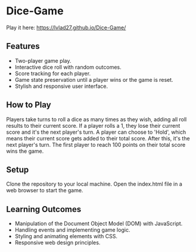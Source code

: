 # Dice-Game

Play it here: https://lvlad27.github.io/Dice-Game/

## Features

- Two-player game play.
- Interactive dice roll with random outcomes.
- Score tracking for each player.
- Game state preservation until a player wins or the game is reset.
- Stylish and responsive user interface.

## How to Play
Players take turns to roll a dice as many times as they wish, adding all roll results to their current score.
If a player rolls a 1, they lose their current score and it's the next player's turn.
A player can choose to 'Hold', which means their current score gets added to their total score. After this, it's the next player's turn.
The first player to reach 100 points on their total score wins the game.

## Setup
Clone the repository to your local machine.
Open the index.html file in a web browser to start the game.

## Learning Outcomes
- Manipulation of the Document Object Model (DOM) with JavaScript.
- Handling events and implementing game logic.
- Styling and animating elements with CSS.
- Responsive web design principles.
